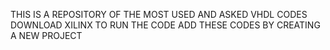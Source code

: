 THIS IS A REPOSITORY OF THE MOST USED AND ASKED VHDL CODES
DOWNLOAD XILINX TO RUN THE CODE
ADD THESE CODES BY CREATING A NEW PROJECT
